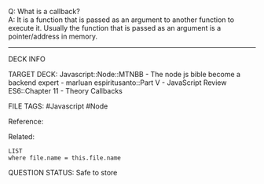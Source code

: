 Q: What is a callback?  
A: It is a function that is passed as an argument to another function to execute it. Usually the function that is passed as an argument is a pointer/address in memory.
<!--ID: 1693660763037-->

---

DECK INFO

TARGET DECK: Javascript::Node::MTNBB - The node js bible become a backend expert - marluan espiritusanto::Part V - JavaScript Review ES6::Chapter 11 - Theory Callbacks

FILE TAGS: #Javascript #Node

Reference:

Related:

```dataview
LIST
where file.name = this.file.name
```

QUESTION STATUS: Safe to store